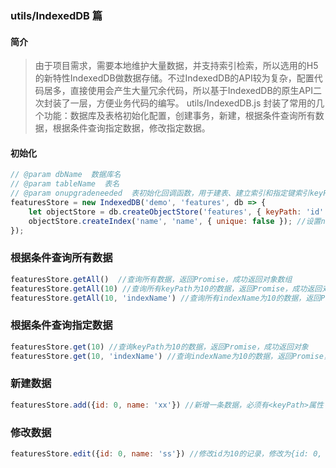 ### utils/IndexedDB 篇
#### 简介
> 由于项目需求，需要本地维护大量数据，并支持索引检索，所以选用的H5的新特性IndexedDB做数据存储。不过IndexedDB的API较为复杂，配置代码居多，直接使用会产生大量冗余代码，所以基于IndexedDB的原生API二次封装了一层，方便业务代码的编写。 utils/IndexedDB.js 封装了常用的几个功能：数据库及表格初始化配置，创建事务，新建，根据条件查询所有数据，根据条件查询指定数据，修改指定数据。

#### 初始化
```javascript
// @param dbName  数据库名
// @param tableName  表名
// @param onupgradeneeded  表初始化回调函数，用于建表、建立索引和指定键索引keyPath
featuresStore = new IndexedDB('demo', 'features', db => {
    let objectStore = db.createObjectStore('features', { keyPath: 'id' }); //创建features表，keyPath为id
    objectStore.createIndex('name', 'name', { unique: false }); //设置name为索引，不唯一
});
```

### 根据条件查询所有数据
```javascript
featuresStore.getAll()  //查询所有数据，返回Promise，成功返回对象数组
featuresStore.getAll(10) //查询所有keyPath为10的数据，返回Promise，成功返回对象数组
featuresStore.getAll(10, 'indexName') //查询所有indexName为10的数据，返回Promise，成功返回对象数组（indexName必须为索引名称）
```

### 根据条件查询指定数据
```javascript
featuresStore.get(10) //查询keyPath为10的数据，返回Promise，成功返回对象
featuresStore.get(10, 'indexName') //查询indexName为10的数据，返回Promise，成功返回对象数组（indexName必须为索引名称）
```

### 新建数据
```javascript
featuresStore.add({id: 0, name: 'xx'}) //新增一条数据，必须有<keyPath>属性
```

### 修改数据
```javascript
featuresStore.edit({id: 0, name: 'ss'}) //修改id为10的记录，修改为{id: 0, name: 'ss'}
```